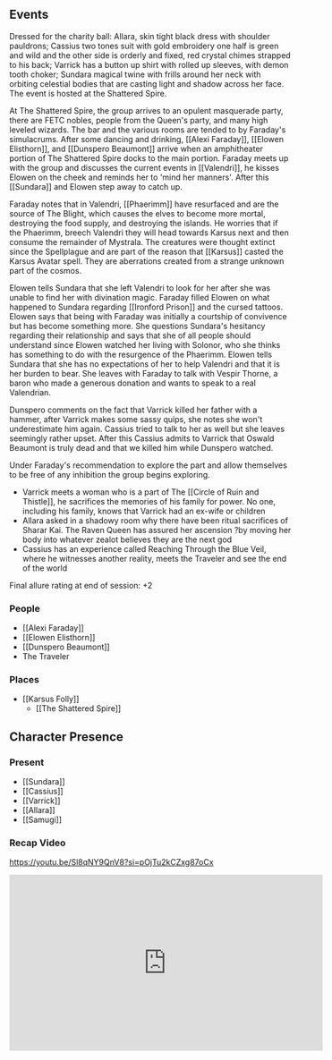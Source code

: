 ## Events
Dressed for the charity ball: Allara, skin tight black dress with shoulder pauldrons; Cassius two tones suit with gold embroidery one half is green and wild and the other side is orderly and fixed, red crystal chimes strapped to his back; Varrick has a button up shirt with rolled up sleeves, with demon tooth choker; Sundara magical twine with frills around her neck with orbiting celestial bodies that are casting light and shadow across her face. The event is hosted at the Shattered Spire. 

At The Shattered Spire, the group arrives to an opulent masquerade party, there are FETC nobles, people from the Queen's party, and many high leveled wizards. The bar and the various rooms are tended to by Faraday's simulacrums. After some dancing and drinking, [[Alexi Faraday]], [[Elowen Elisthorn]], and [[Dunspero Beaumont]] arrive when an amphitheater portion of The Shattered Spire docks to the main portion. Faraday meets up with the group and discusses the current events in [[Valendri]], he kisses Elowen on the cheek and reminds her to 'mind her manners'. After this [[Sundara]] and Elowen step away to catch up. 

Faraday notes that in Valendri, [[Phaerimm]] have resurfaced and are the source of The Blight, which causes the elves to become more mortal, destroying the food supply, and destroying the islands. He worries that if the Phaerimm, breech Valendri they will head towards Karsus next and then consume the remainder of Mystrala. The creatures were thought extinct since the Spellplague and are part of the reason that [[Karsus]] casted the Karsus Avatar spell. They are aberrations created from a strange unknown part of the cosmos.

Elowen tells Sundara that she left Valendri to look for her after she was unable to find her with divination magic. Faraday filled Elowen on what happened to Sundara regarding [[Ironford Prison]] and the cursed tattoos. Elowen says that being with Faraday was initially a courtship of convivence but has become something more. She questions Sundara's hesitancy regarding their relationship and says that she of all people should understand since Elowen watched her living with Solonor, who she thinks has something to do with the resurgence of the Phaerimm. Elowen tells Sundara that she has no expectations of her to help Valendri and that it is her burden to bear. She leaves with Faraday to talk with Vespir Thorne, a baron who made a generous donation and wants to speak to a real Valendrian.

Dunspero comments on the fact that Varrick killed her father with a hammer, after Varrick makes some sassy quips, she notes she won't underestimate him again. Cassius tried to talk to her as well but she leaves seemingly rather upset. After this Cassius admits to Varrick that Oswald Beaumont is truly dead and that we killed him while Dunspero watched. 

Under Faraday's recommendation to explore the part and allow themselves to be free of any inhibition the group begins exploring. 
- Varrick meets a woman who is a part of The [[Circle of Ruin and Thistle]], he sacrifices the memories of his family for power. No one, including his family, knows that Varrick had an ex-wife or children
- Allara asked in a shadowy room why there have been ritual sacrifices of Sharar Kai. The Raven Queen has assured her ascension ?by moving her body into whatever zealot believes they are the next god
- Cassius has an experience called Reaching Through the Blue Veil, where he witnesses another reality, meets the Traveler and see the end of the world


Final allure rating at end of session: +2


### People
- [[Alexi Faraday]] 
- [[Elowen Elisthorn]] 
- [[Dunspero Beaumont]] 
- The Traveler

### Places 
- [[Karsus Folly]] 
	- [[The Shattered Spire]]

## Character Presence 
### Present
- [[Sundara]] 
- [[Cassius]] 
- [[Varrick]] 
- [[Allara]] 
- [[Samugi]] 

### Recap Video
https://youtu.be/Sl8qNY9QnV8?si=pOjTu2kCZxg87oCx

<iframe width="560" height="315" src="https://www.youtube.com/embed/Sl8qNY9QnV8?si=sM9MxVDtusHNrpww" title="YouTube video player" frameborder="0" allow="accelerometer; autoplay; clipboard-write; encrypted-media; gyroscope; picture-in-picture; web-share" referrerpolicy="strict-origin-when-cross-origin" allowfullscreen></iframe>
